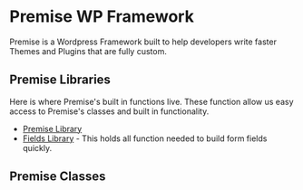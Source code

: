 


# Premise WP Framework  



Premise is a Wordpress Framework built to help developers write faster Themes and Plugins that are fully custom.



## Premise Libraries

Here is where Premise's built in functions live. These function allow us easy access to Premise's classes and built in functionality.  

* [Premise Library](#premise-library)
* [Fields Library]($fields-library) - This holds all function needed to build form fields quickly.



## Premise Classes

